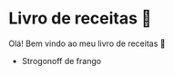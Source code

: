 # Livro de receitas :shallow_pan_of_food:

Olá! Bem vindo ao meu livro de receitas :wave:

* Strogonoff de frango

